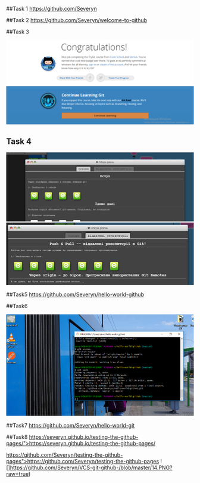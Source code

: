 ##Task 1 
    https://github.com/Severyn

##Task 2 
    https://github.com/Severyn/welcome-to-github

##Task 3

![](https://github.com/Severyn/VCS-git-github-/blob/master/515.PNG?raw=true)
    <h2>Task 4</h2>
![](https://github.com/Severyn/VCS-git-github-/blob/master/11.PNG?raw=true)
![](https://github.com/Severyn/VCS-git-github-/blob/master/12.PNG?raw=true)

##Task5
<a href="https://github.com/Severyn/hello-world-github">https://github.com/Severyn/hello-world-github</a>

##Task6

![](https://github.com/Severyn/VCS-git-github-/blob/master/13.PNG?raw=true)

##Task7
<a href="https://github.com/Severyn/hello-world-git">https://github.com/Severyn/hello-world-git</a>

##Task8
https://severyn.github.io/testing-the-github-pages/">https://severyn.github.io/testing-the-github-pages/

https://github.com/Severyn/testing-the-github-pages">https://github.com/Severyn/testing-the-github-pages
![]https://github.com/Severyn/VCS-git-github-/blob/master/14.PNG?raw=true)
